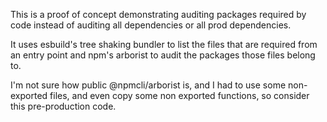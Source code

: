 This is a proof of concept demonstrating auditing packages required by code
instead of auditing all dependencies or all prod dependencies.

It uses esbuild's tree shaking bundler to list the files that are required from
an entry point and npm's arborist to audit the packages those files belong to.

I'm not sure how public @npmcli/arborist is, and I had to use some non-exported
files, and even copy some non exported functions, so consider this
pre-production code.
